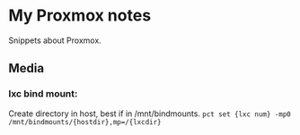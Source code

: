 # My Proxmox notes
Snippets about Proxmox.

## Media
### lxc bind mount:
Create directory in host, best if in /mnt/bindmounts.
`pct set {lxc num} -mp0 /mnt/bindmounts/{hostdir},mp=/{lxcdir}`
